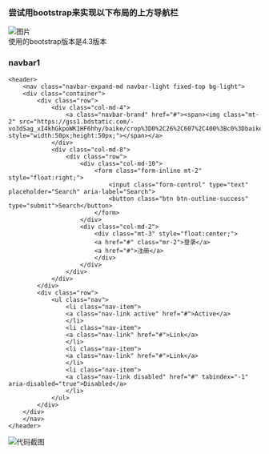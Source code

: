 ### 尝试用bootstrap来实现以下布局的上方导航栏
![图片](https://github.com/lqr1023/knowledge-accumulation/blob/master/fe/bootstrap-example/navbar/imgs/TIM%E5%9B%BE%E7%89%8720190423100347.jpg?raw=true)   
使用的bootstrap版本是4.3版本
### navbar1
```
<header>
	<nav class="navbar-expand-md navbar-light fixed-top bg-light">
	<div class="container">
		<div class="row">
			<div class="col-md-4">
				<a class="navbar-brand" href="#"><span><img class="mt-2" src="https://gss1.bdstatic.com/-vo3dSag_xI4khGkpoWK1HF6hhy/baike/crop%3D0%2C26%2C607%2C400%3Bc0%3Dbaike80%2C5%2C5%2C80%2C26/sign=1da93d49b83eb1355088edfb9b2e84e1/f9dcd100baa1cd11ef286381bd12c8fcc2ce2df0.jpg" style="width:50px;height:50px;"></span></a>
			</div>
			<div class="col-md-8">
				<div class="row">
					<div class="col-md-10">
						<form class="form-inline mt-2" style="float:right;">
							<input class="form-control" type="text" placeholder="Search" aria-label="Search">
							<button class="btn btn-outline-success" type="submit">Search</button>
						</form>
					</div>
					<div class="col-md-2">
						<div class="mt-3" style="float:center;">
						<a href="#" class="mr-2">登录</a>
						<a href="#">注册</a>
						</div>
					</div>	
				</div>
			</div>
		</div>
		<div class="row">		
			<ul class="nav">
				<li class="nav-item">
				<a class="nav-link active" href="#">Active</a>
				</li>
				<li class="nav-item">
				<a class="nav-link" href="#">Link</a>
				</li>
				<li class="nav-item">
				<a class="nav-link" href="#">Link</a>
				</li>
				<li class="nav-item">
				<a class="nav-link disabled" href="#" tabindex="-1" aria-disabled="true">Disabled</a>
				</li>
			</ul>
		</div>	
	</div>
	</nav> 
</header>
```
![代码截图](https://github.com/lqr1023/knowledge-accumulation/blob/master/fe/bootstrap-example/navbar/imgs/TIM%E5%9B%BE%E7%89%8720190423142913.png?raw=true)
